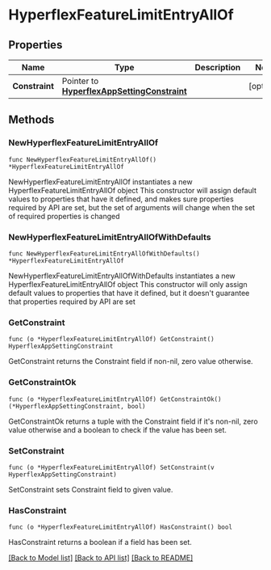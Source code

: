 # HyperflexFeatureLimitEntryAllOf

## Properties

Name | Type | Description | Notes
------------ | ------------- | ------------- | -------------
**Constraint** | Pointer to [**HyperflexAppSettingConstraint**](hyperflex.AppSettingConstraint.md) |  | [optional] 

## Methods

### NewHyperflexFeatureLimitEntryAllOf

`func NewHyperflexFeatureLimitEntryAllOf() *HyperflexFeatureLimitEntryAllOf`

NewHyperflexFeatureLimitEntryAllOf instantiates a new HyperflexFeatureLimitEntryAllOf object
This constructor will assign default values to properties that have it defined,
and makes sure properties required by API are set, but the set of arguments
will change when the set of required properties is changed

### NewHyperflexFeatureLimitEntryAllOfWithDefaults

`func NewHyperflexFeatureLimitEntryAllOfWithDefaults() *HyperflexFeatureLimitEntryAllOf`

NewHyperflexFeatureLimitEntryAllOfWithDefaults instantiates a new HyperflexFeatureLimitEntryAllOf object
This constructor will only assign default values to properties that have it defined,
but it doesn't guarantee that properties required by API are set

### GetConstraint

`func (o *HyperflexFeatureLimitEntryAllOf) GetConstraint() HyperflexAppSettingConstraint`

GetConstraint returns the Constraint field if non-nil, zero value otherwise.

### GetConstraintOk

`func (o *HyperflexFeatureLimitEntryAllOf) GetConstraintOk() (*HyperflexAppSettingConstraint, bool)`

GetConstraintOk returns a tuple with the Constraint field if it's non-nil, zero value otherwise
and a boolean to check if the value has been set.

### SetConstraint

`func (o *HyperflexFeatureLimitEntryAllOf) SetConstraint(v HyperflexAppSettingConstraint)`

SetConstraint sets Constraint field to given value.

### HasConstraint

`func (o *HyperflexFeatureLimitEntryAllOf) HasConstraint() bool`

HasConstraint returns a boolean if a field has been set.


[[Back to Model list]](../README.md#documentation-for-models) [[Back to API list]](../README.md#documentation-for-api-endpoints) [[Back to README]](../README.md)


